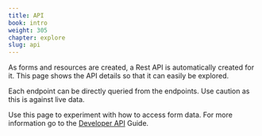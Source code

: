 ```yaml
---
title: API
book: intro
weight: 305
chapter: explore
slug: api
---
```

As forms and resources are created, a Rest API is automatically created for it. This page shows the API details so that it can easily be explored.

Each endpoint can be directly queried from the endpoints. Use caution as this is against live data.
 
Use this page to experiment with how to access form data. For more information go to the [Developer API](/api/) Guide.